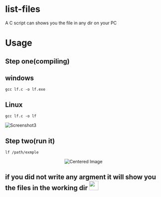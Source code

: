 # list-files
A C script can shows you the file in any dir on your PC
# Usage
## Step one(compiling)
## windows 
```shell
gcc lf.c -o lf.exe
```
## Linux
```shell
gcc lf.c -o lf
```
![Screenshot3](https://github.com/some-man1/list-files/assets/142589483/20782620-df99-4d69-9ae8-1665444b13d3)


## Step two(run it)
```Shell
lf /path/exmple
```
<div align="center">
    <img src="https://github.com/some-man1/list-files/assets/142589483/a3bb0f84-85f5-4139-8757-deca13866b9b" alt="Centered Image">
</div>

## if you did not write any argment it will show you the files in the working dir <img src="https://icon2.cleanpng.com/20180203/avq/kisspng-chopsticks-tableware-clip-art-up-arrow-png-transparent-image-5a759b4b96ff98.2627420215176569076185.jpg" width=30px>


